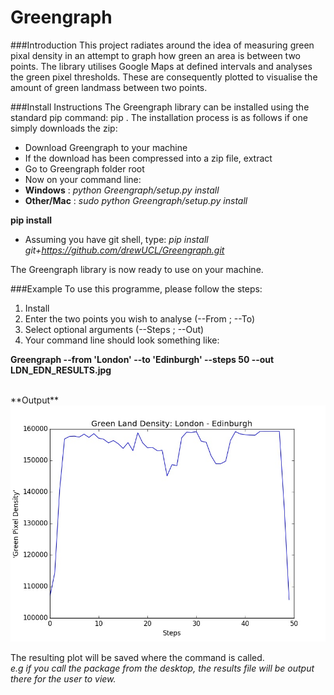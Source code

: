 Greengraph
=============================================

###Introduction
This project radiates around the idea of measuring green pixal density in an attempt to graph how green an area is between two points. The library utilises Google Maps at defined intervals and analyses the green pixel thresholds. These are consequently plotted to visualise the amount of green landmass between two points. 

###Install Instructions
The Greengraph library can be installed using the standard pip command: pip <library>. The installation process is as follows if one simply downloads the zip:
- Download Greengraph to your machine
- If the download has been compressed into a zip file, extract
- Go to Greengraph folder root
- Now on your command line:
- **Windows**    : *python Greengraph/setup.py install*
- **Other/Mac**  : *sudo python Greengraph/setup.py install*

**pip install**
- Assuming you have git shell, type: 
*pip install git+https://github.com/drewUCL/Greengraph.git*

The Greengraph library is now ready to use on your machine.

###Example
To use this programme, please follow the steps:

1. Install
2. Enter the two points you wish to analyse (--From ; --To)
3. Select optional arguments (--Steps ; --Out)
4. Your command line should look something like: 

**Greengraph --from 'London' --to 'Edinburgh' --steps 50 --out LDN_EDN_RESULTS.jpg**

<br>
**Output**
<br>
<center>
<img src="https://raw.githubusercontent.com/drewUCL/Greengraph/master/Example%20Chart/LDN_EDN_RESULTS.jpg" alt="Result Output">
</center>

The resulting plot will be saved where the command is called. <br>
*e.g if you call the package from the desktop, the results file will be output there for the user to view.*